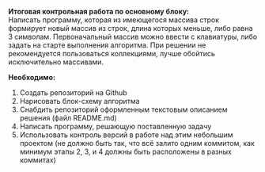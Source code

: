 **Итоговая контрольная работа по основному блоку:**                                           
 Написать программу, которая из имеющегося массива строк формирует новый массив из строк, длина которых меньше, либо равна 3 символам. Первоначальный массив можно ввести с клавиатуры, либо задать на старте выполнения алгоритма. При решении не рекомендуется пользоваться коллекциями, лучше обойтись исключительно массивами.

**Необходимо:**                               
1. Создать репозиторий на Github           
2. Нарисовать блок-схему алгоритма          
3. Снабдить репозиторий оформленным текстовым описанием решения (файл README.md)                                       
4. Написать программу, решающую поставленную задачу                        
5. Использовать контроль версий в работе над этим небольшим проектом (не должно быть так, что всё залито одним коммитом, как минимум этапы 2, 3, и 4 должны быть расположены в разных коммитах)